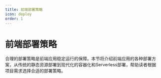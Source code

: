 ```yaml
---
title: 前端部署策略
icon: deploy
order: 1
---
```


# 前端部署策略

合理的部署策略是前端应用稳定运行的保障。本节将介绍前端应用的各种部署方案，从传统的静态资源部署到现代化的容器化和Serverless部署，帮助读者根据项目需求选择合适的部署策略。
